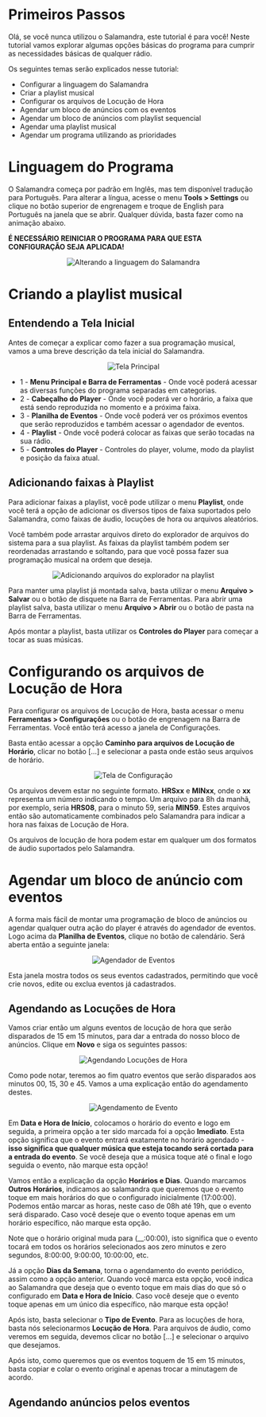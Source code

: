 # Primeiros Passos

Olá, se você nunca utilizou o Salamandra, este tutorial é para você! Neste tutorial vamos explorar algumas opções básicas do programa para cumprir as necessidades básicas de qualquer rádio.

Os seguintes temas serão explicados nesse tutorial:

* Configurar a linguagem do Salamandra
* Criar a playlist musical
* Configurar os arquivos de Locução de Hora
* Agendar um bloco de anúncios com os eventos
* Agendar um bloco de anúncios com playlist sequencial
* Agendar uma playlist musical
* Agendar um programa utilizando as prioridades

# Linguagem do Programa

O Salamandra começa por padrão em Inglês, mas tem disponível tradução para Português. Para alterar a língua, acesse o menu **Tools > Settings** ou clique no botão superior de engrenagem e troque de English para Português na janela que se abrir. Qualquer dúvida, basta fazer como na animação abaixo.

**É NECESSÁRIO REINICIAR O PROGRAMA PARA QUE ESTA CONFIGURAÇÃO SEJA APLICADA!**

<p align="center">
	<img src="Images/ChangingLanguage.webp" alt="Alterando a linguagem do Salamandra"/>
</p>

# Criando a playlist musical

## Entendendo a Tela Inicial

Antes de começar a explicar como fazer a sua programação musical, vamos a uma breve descrição da tela inicial do Salamandra.

<p align="center">
	<img src="Images/MainWindow.png" alt="Tela Principal"/>
</p>

* 1 - **Menu Principal e Barra de Ferramentas** - Onde você poderá acessar as diversas funções do programa separadas em categorias.
* 2 - **Cabeçalho do Player** - Onde você poderá ver o horário, a faixa que está sendo reproduzida no momento e a próxima faixa.  
* 3 - **Planilha de Eventos** - Onde você poderá ver os próximos eventos que serão reproduzidos e também acessar o agendador de eventos.
* 4 - **Playlist** - Onde você poderá colocar as faixas que serão tocadas na sua rádio.
* 5 - **Controles do Player** - Controles do player, volume, modo da playlist e posição da faixa atual.

## Adicionando faixas à Playlist

Para adicionar faixas a playlist, você pode utilizar o menu **Playlist**, onde você terá a opção de adicionar os diversos tipos de faixa suportados pelo Salamandra, como faixas de áudio, locuções de hora ou arquivos aleatórios. 

Você também pode arrastar arquivos direto do explorador de arquivos do sistema para a sua playlist. As faixas da playlist também podem ser reordenadas arrastando e soltando, para que você possa fazer sua programação musical na ordem que deseja.

<p align="center">
	<img src="Images/PlaylistDragDrop.webp" alt="Adicionando arquivos do explorador na playlist"/>
</p>

Para manter uma playlist já montada salva, basta utilizar o menu **Arquivo > Salvar** ou o botão de disquete na Barra de Ferramentas. Para abrir uma playlist salva, basta utilizar o menu **Arquivo > Abrir** ou o botão de pasta na Barra de Ferramentas.

Após montar a playlist, basta utilizar os **Controles do Player** para começar a tocar as suas músicas. 

# Configurando os arquivos de Locução de Hora

Para configurar os arquivos de Locução de Hora, basta acessar o menu **Ferramentas > Configurações** ou o botão de engrenagem na Barra de Ferramentas. Você então terá acesso a janela de Configurações.

Basta então acessar a opção **Caminho para arquivos de Locução de Horário**, clicar no botão [...] e selecionar a pasta onde estão seus arquivos de horário.

<p align="center">
	<img src="Images/SettingsWindow.png" alt="Tela de Configuração"/>
</p>

Os arquivos devem estar no seguinte formato. **HRSxx** e **MINxx**, onde o **xx** representa um número indicando o tempo. Um arquivo para 8h da manhã, por exemplo, seria **HRS08**, para o minuto 59, seria **MIN59**. Estes arquivos então são automaticamente combinados pelo Salamandra para indicar a hora nas faixas de Locução de Hora.

Os arquivos de locução de hora podem estar em qualquer um dos formatos de áudio suportados pelo Salamandra.

# Agendar um bloco de anúncio com eventos

A forma mais fácil de montar uma programação de bloco de anúncios ou agendar qualquer outra ação do player é através do agendador de eventos. Logo acima da **Planilha de Eventos**, clique no botão de calendário. Será aberta então a seguinte janela:

<p align="center">
	<img src="Images/EventListWindow.png" alt="Agendador de Eventos"/>
</p>

Esta janela mostra todos os seus eventos cadastrados, permitindo que você crie novos, edite ou exclua eventos já cadastrados.

## Agendando as Locuções de Hora

Vamos criar então um alguns eventos de locução de hora que serão disparados de 15 em 15 minutos, para dar a entrada do nosso bloco de anúncios. Clique em **Novo** e siga os seguintes passos:

<p align="center">
	<img src="Images/SchedulingTimeAnnouncements.webp" alt="Agendando Locuções de Hora"/>
</p>

Como pode notar, teremos ao fim quatro eventos que serão disparados aos minutos 00, 15, 30 e 45. Vamos a uma explicação então do agendamento destes.

<p align="center">
	<img src="Images/EventWindow.png" alt="Agendamento de Evento"/>
</p>

Em **Data e Hora de Início**, colocamos o horário do evento e logo em seguida, a primeira opção a ter sido marcada foi a opção **Imediato**. Esta opção significa que o evento entrará exatamente no horário agendado - **isso significa que qualquer música que esteja tocando será cortada para a entrada do evento**. Se você deseja que a música toque até o final e logo seguida o evento, não marque esta opção!

Vamos então a explicação da opção **Horários e Dias**. Quando marcamos **Outros Horários**, indicamos ao salamandra que queremos que o evento toque em mais horários do que o configurado inicialmente (17:00:00). Podemos então marcar as horas, neste caso de 08h até 19h, que o evento será disparado. Caso você deseje que o evento toque apenas em um horário específico, não marque esta opção. 

Note que o horário original muda para (__:00:00), isto significa que o evento tocará em todos os horários selecionados aos zero minutos e zero segundos, 8:00:00, 9:00:00, 10:00:00, etc.

Já a opção **Dias da Semana**, torna o agendamento do evento periódico, assim como a opção anterior. Quando você marca esta opção, você indica ao Salamandra que deseja que o evento toque em mais dias do que só o configurado em **Data e Hora de Início**. Caso você deseje que o evento toque apenas em um único dia específico, não marque esta opção!

Após isto, basta selecionar o **Tipo de Evento**. Para as locuções de hora, basta nós selecionarmos **Locução de Hora**. Para arquivos de áudio, como veremos em seguida, devemos clicar no botão [...] e selecionar o arquivo que desejamos.

Após isto, como queremos que os eventos toquem de 15 em 15 minutos, basta copiar e colar o evento original e apenas trocar a minutagem de acordo.

## Agendando anúncios pelos eventos
